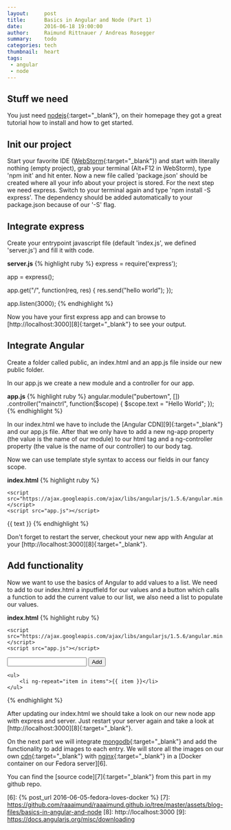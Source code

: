 ```yaml
---
layout:     post
title:      Basics in Angular and Node (Part 1)
date:       2016-06-18 19:00:00
author:     Raimund Rittnauer / Andreas Rosegger
summary:    todo
categories: tech
thumbnail:  heart
tags:
 - angular
 - node
---
```


## Stuff we need
You just need [nodejs][1]{:target="_blank"}, on their homepage they got a great tutorial how to install
and how to get started.

## Init our project
Start your favorite IDE ([WebStorm][2]{:target="_blank"}) and start with literally nothing (empty project),
grab your terminal (Alt+F12 in WebStorm), type 'npm init' and hit enter.
Now a new file called 'package.json' should be created where all your
info about your project is stored.
For the next step we need express. Switch to your terminal again and type
'npm install -S express'. The dependency should be added automatically to your
package.json because of our '-S' flag.

## Integrate express
Create your entrypoint javascript file (default 'index.js', we defined 'server.js')
and fill it with code.

__server.js__
{% highlight ruby %}
express = require('express');

app = express();

app.get("/", function(req, res) {
    res.send("hello world");
});

app.listen(3000);
{% endhighlight %}

Now you have your first express app and can browse to [http://localhost:3000][8]{:target="_blank"} to see
your output.

## Integrate Angular
Create a folder called public, an index.html and an app.js file inside our new public folder.

In our app.js we create a new module and a controller for our app.

__app.js__
{% highlight ruby %}
angular.module("pubertown", [])
    .controller("mainctrl", function($scope) {
        $scope.text = "Hello World";
    });
{% endhighlight %}

In our index.html we have to include the [Angular CDN][9]{:target="_blank"} and our app.js file.
After that we only have to add a new ng-app property (the value is the name
of our module) to our html tag and a ng-controller property (the value is
the name of our controller) to our body tag.

Now we can use template style syntax to access our fields in our fancy scope.

__index.html__
{% highlight ruby %}
<!DOCTYPE html>
<html lang="en" ng-app="pubertown">
<head>
    <meta charset="UTF-8">
    <title>Pubertown</title>

    <script src="https://ajax.googleapis.com/ajax/libs/angularjs/1.5.6/angular.min.js"></script>
    <script src="app.js"></script>
</head>
<body ng-controller="mainctrl">
    {{ text }}
</body>
</html>
{% endhighlight %}

Don't forget to restart the server, checkout your new app with Angular at your [http://localhost:3000][8]{:target="_blank"}.

## Add functionality
Now we want to use the basics of Angular to add values to a list.
We need to add to our index.html a inputfield for our values and a button which calls a
function to add the current value to our list, we also need a list to populate our values.

__index.html__
{% highlight ruby %}
<!DOCTYPE html>
<html lang="en" ng-app="pubertown">
<head>
    <meta charset="UTF-8">
    <title>Pubertown</title>

    <script src="https://ajax.googleapis.com/ajax/libs/angularjs/1.5.6/angular.min.js"></script>
    <script src="app.js"></script>
</head>
<body ng-controller="mainctrl">
    <input type="text" ng-model="txtField" />
    <button ng-click="addText()">Add</button>

    <ul>
        <li ng-repeat="item in items">{{ item }}</li>
    </ul>
</body>
</html>
{% endhighlight %}

After updating our index.html we should take a look on our new node app with
express and server. Just restart your server again and take a look at
[http://localhost:3000][8]{:target="_blank"}.

On the next part we will integrate [mongodb][3]{:target="_blank"} and add the functionality to add
images to each entry. We will store all the images on our own [cdn][4]{:target="_blank"} with
[nginx][5]{:target="_blank"} in a [Docker container on our Fedora server][6].

You can find the [source code][7]{:target="_blank"} from this part in my github repo.

[1]: https://nodejs.org
[2]: https://www.jetbrains.com/webstorm/
[3]: https://www.mongodb.com/
[4]: https://en.wikipedia.org/wiki/Content_delivery_network
[5]: https://nginx.org/
[6]: {% post_url 2016-06-05-fedora-loves-docker %}
[7]: https://github.com/raaaimund/raaaimund.github.io/tree/master/assets/blog-files/basics-in-angular-and-node
[8]: http://localhost:3000
[9]: https://docs.angularjs.org/misc/downloading